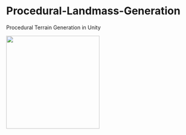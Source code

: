 # Procedural-Landmass-Generation
Procedural Terrain Generation in Unity

<img src="terrain.gif" width="250" />
